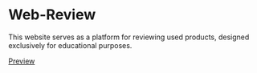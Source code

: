 # Web-Review

This website serves as a platform for reviewing used products, designed exclusively for educational purposes.

[Preview](https://htmlpreview.github.io/?https://github.com/piyabordee/Web-Review/blob/main/index.html)
